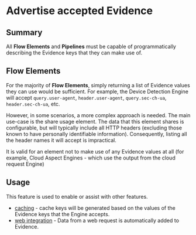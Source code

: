 # Advertise accepted Evidence

## Summary

All **Flow Elements** and **Pipelines** must be capable of programmatically
describing the Evidence keys that they can make use of.

## Flow Elements

For the majority of **Flow Elements**, simply returning a list of Evidence
values
they can use would be sufficient.
For example, the Device Detection Engine will accept `query.user-agent`,
`header.user-agent`, `query.sec-ch-ua`, `header.sec-ch-ua`, etc.

However, in some scenarios, a more complex approach is needed.
The main use-case is the share usage element. The data that this element
shares is configurable, but will typically include all HTTP headers (excluding
those known to have personally identifiable information). Consequently, listing
all the header names it will accept is impractical.

It is valid for an element not to make use of any Evidence values at all
(for example, Cloud Aspect Engines - which use the output from the cloud
request Engine)

## Usage

This feature is used to enable or assist with other features.

- [caching](caching.md) - cache keys will be generated based on the values of
  the Evidence keys that the Engine accepts.
- [web integration](web-integration.md#populating-evidence) - Data from a web
  request is automatically added to Evidence.

